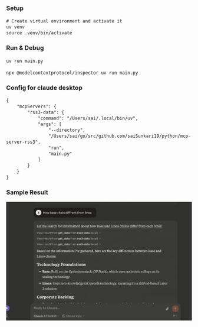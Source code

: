 ### Setup 
```
# Create virtual environment and activate it
uv venv
source .venv/bin/activate
```

### Run & Debug
```
uv run main.py

npx @modelcontextprotocol/inspector uv run main.py 

```

### Config for claude desktop 
```
{
    "mcpServers": {
        "rss3-data": {
            "command": "/Users/sai/.local/bin/uv",
            "args": [
                "--directory",
                "/Users/sai/go/src/github.com/saiSunkari19/python/mcp-server-rss3",
                "run",
                "main.py"
            ]
        }
    }
}
```

### Sample Result 
![Sample test output](image.png)